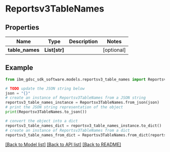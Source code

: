 # Reportsv3TableNames


## Properties

Name | Type | Description | Notes
------------ | ------------- | ------------- | -------------
**table_names** | **List[str]** |  | [optional] 

## Example

```python
from ibm_gdsc_sdk_software.models.reportsv3_table_names import Reportsv3TableNames

# TODO update the JSON string below
json = "{}"
# create an instance of Reportsv3TableNames from a JSON string
reportsv3_table_names_instance = Reportsv3TableNames.from_json(json)
# print the JSON string representation of the object
print(Reportsv3TableNames.to_json())

# convert the object into a dict
reportsv3_table_names_dict = reportsv3_table_names_instance.to_dict()
# create an instance of Reportsv3TableNames from a dict
reportsv3_table_names_from_dict = Reportsv3TableNames.from_dict(reportsv3_table_names_dict)
```
[[Back to Model list]](../README.md#documentation-for-models) [[Back to API list]](../README.md#documentation-for-api-endpoints) [[Back to README]](../README.md)


